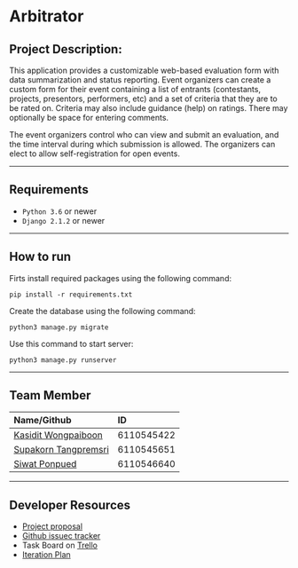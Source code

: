 # **Arbitrator**

## **Project Description:**

<p> This application provides a customizable web-based evaluation form with data summarization and status reporting.  Event organizers can create a custom form for their event containing a list of entrants (contestants, projects, presentors, performers, etc) and a set of criteria that they are to be rated on. Criteria may also include guidance (help) on ratings.  There may optionally be space for entering comments. </p>
<p>The event organizers control who can view and submit an evaluation, and the time interval during which submission is allowed.  The organizers can elect to allow self-registration for open events. </p>

---
## **Requirements**
* `Python 3.6` or newer
* `Django 2.1.2` or newer

---
## **How to run**

Firts install required packages using the following command:

```shell script
pip install -r requirements.txt
```
Create the database using the following command:

```shell script
python3 manage.py migrate
```

Use this command to start server:

```shell script
python3 manage.py runserver
```

---
## **Team Member**
| Name/Github | ID 
|:--|:--
|[Kasidit Wongpaiboon](https://github.com/BenZacs) |6110545422 
|[Supakorn Tangpremsri](https://github.com/Winternight9) |6110545651
|[Siwat Ponpued](https://github.com/KornSiwat) |6110546640 

---
## **Developer Resources**

- [Project proposal](https://docs.google.com/document/d/1kTY7dEEr1uGpcEcjVZOhP0TgsJtu_pWC3rOKDfO9P_s/edit?usp=sharing)
- [Github issuec tracker](https://github.com/Winternight9/Arbitrator/issues)
- Task Board on [Trello](https://trello.com/b/VRIh1G2A/arbitrator)
- [Iteration Plan](https://docs.google.com/document/d/1fXLNDfrdQ5OEX7WIRAhF1MOurH1jjK2mBHLmrH1Qhdc/edit?usp=sharing)